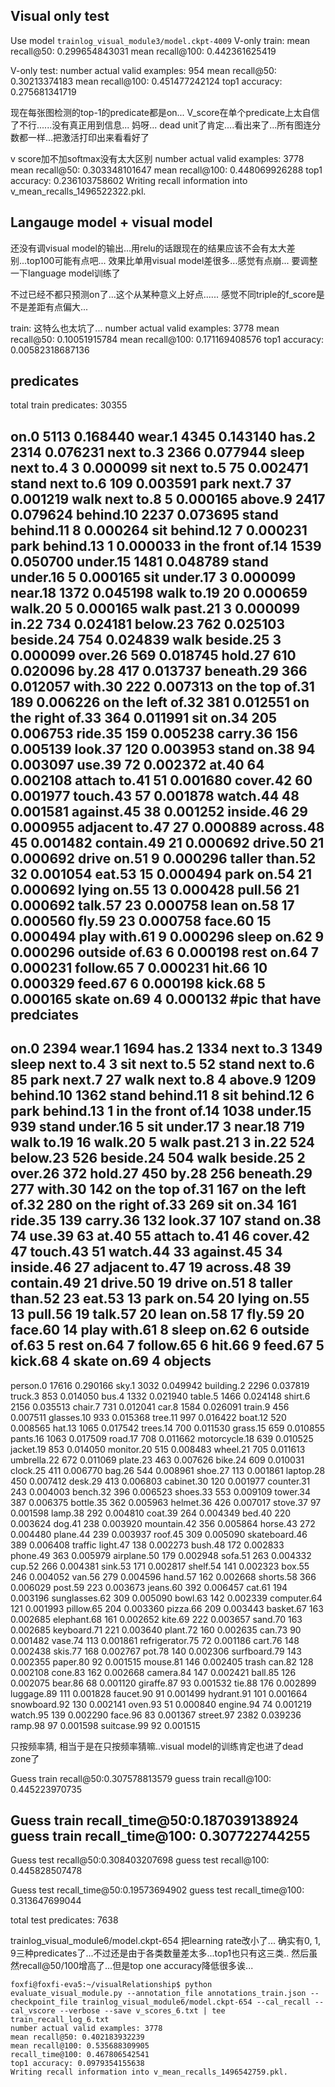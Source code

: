 Visual only test
-------
Use model `trainlog_visual_module3/model.ckpt-4009`
V-only train:
mean recall@50: 0.299654843031
mean recall@100: 0.442361625419

V-only test:
number actual valid examples: 954
mean recall@50: 0.30213374183
mean recall@100: 0.451477242124
top1 accuracy: 0.275681341719

现在每张图检测的top-1的predicate都是on...
V_score在单个predicate上太自信了不行......没有真正用到信息...
妈呀... dead unit了肯定....看出来了...所有图连分数都一样...把激活打印出来看看好了

v score加不加softmax没有太大区别
number actual valid examples: 3778
mean recall@50: 0.303348101647
mean recall@100: 0.448069926288
top1 accuracy: 0.236103758602
Writing recall information into v_mean_recalls_1496522322.pkl.

Langauge model + visual model
-------------
还没有调visual model的输出...用relu的话跟现在的结果应该不会有太大差别...top100可能有点吧...
效果比单用visual model差很多...感觉有点崩... 要调整一下language model训练了

不过已经不都只预测on了...这个从某种意义上好点......
感觉不同triple的f_score是不是差距有点偏大...

train: 这特么也太坑了...
number actual valid examples: 3778
mean recall@50: 0.10051915784
mean recall@100: 0.171169408576
top1 accuracy: 0.00582318687136


predicates
-------
total train predicates:  30355

on.0                 5113     0.168440
wear.1               4345     0.143140
has.2                2314     0.076231
next to.3            2366     0.077944
sleep next to.4      3        0.000099
sit next to.5        75       0.002471
stand next to.6      109      0.003591
park next.7          37       0.001219
walk next to.8       5        0.000165
above.9              2417     0.079624
behind.10            2237     0.073695
stand behind.11      8        0.000264
sit behind.12        7        0.000231
park behind.13       1        0.000033
in the front of.14   1539     0.050700
under.15             1481     0.048789
stand under.16       5        0.000165
sit under.17         3        0.000099
near.18              1372     0.045198
walk to.19           20       0.000659
walk.20              5        0.000165
walk past.21         3        0.000099
in.22                734      0.024181
below.23             762      0.025103
beside.24            754      0.024839
walk beside.25       3        0.000099
over.26              569      0.018745
hold.27              610      0.020096
by.28                417      0.013737
beneath.29           366      0.012057
with.30              222      0.007313
on the top of.31     189      0.006226
on the left of.32    381      0.012551
on the right of.33   364      0.011991
sit on.34            205      0.006753
ride.35              159      0.005238
carry.36             156      0.005139
look.37              120      0.003953
stand on.38          94       0.003097
use.39               72       0.002372
at.40                64       0.002108
attach to.41         51       0.001680
cover.42             60       0.001977
touch.43             57       0.001878
watch.44             48       0.001581
against.45           38       0.001252
inside.46            29       0.000955
adjacent to.47       27       0.000889
across.48            45       0.001482
contain.49           21       0.000692
drive.50             21       0.000692
drive on.51          9        0.000296
taller than.52       32       0.001054
eat.53               15       0.000494
park on.54           21       0.000692
lying on.55          13       0.000428
pull.56              21       0.000692
talk.57              23       0.000758
lean on.58           17       0.000560
fly.59               23       0.000758
face.60              15       0.000494
play with.61         9        0.000296
sleep on.62          9        0.000296
outside of.63        6        0.000198
rest on.64           7        0.000231
follow.65            7        0.000231
hit.66               10       0.000329
feed.67              6        0.000198
kick.68              5        0.000165
skate on.69          4        0.000132
#pic that have predciates
-----------
on.0                 2394
wear.1               1694
has.2                1334
next to.3            1349
sleep next to.4      3
sit next to.5        52
stand next to.6      85
park next.7          27
walk next to.8       4
above.9              1209
behind.10            1362
stand behind.11      8
sit behind.12        6
park behind.13       1
in the front of.14   1038
under.15             939
stand under.16       5
sit under.17         3
near.18              719
walk to.19           16
walk.20              5
walk past.21         3
in.22                524
below.23             526
beside.24            504
walk beside.25       2
over.26              372
hold.27              450
by.28                256
beneath.29           277
with.30              142
on the top of.31     167
on the left of.32    280
on the right of.33   269
sit on.34            161
ride.35              139
carry.36             132
look.37              107
stand on.38          74
use.39               63
at.40                55
attach to.41         46
cover.42             47
touch.43             51
watch.44             33
against.45           34
inside.46            27
adjacent to.47       19
across.48            39
contain.49           21
drive.50             19
drive on.51          8
taller than.52       23
eat.53               13
park on.54           20
lying on.55          13
pull.56              19
talk.57              20
lean on.58           17
fly.59               20
face.60              14
play with.61         8
sleep on.62          6
outside of.63        5
rest on.64           7
follow.65            6
hit.66               9
feed.67              5
kick.68              4
skate on.69          4
objects
-------
person.0             17616    0.290166
sky.1                3032     0.049942
building.2           2296     0.037819
truck.3              853      0.014050
bus.4                1332     0.021940
table.5              1466     0.024148
shirt.6              2156     0.035513
chair.7              731      0.012041
car.8                1584     0.026091
train.9              456      0.007511
glasses.10           933      0.015368
tree.11              997      0.016422
boat.12              520      0.008565
hat.13               1065     0.017542
trees.14             700      0.011530
grass.15             659      0.010855
pants.16             1063     0.017509
road.17              708      0.011662
motorcycle.18        639      0.010525
jacket.19            853      0.014050
monitor.20           515      0.008483
wheel.21             705      0.011613
umbrella.22          672      0.011069
plate.23             463      0.007626
bike.24              609      0.010031
clock.25             411      0.006770
bag.26               544      0.008961
shoe.27              113      0.001861
laptop.28            450      0.007412
desk.29              413      0.006803
cabinet.30           120      0.001977
counter.31           243      0.004003
bench.32             396      0.006523
shoes.33             553      0.009109
tower.34             387      0.006375
bottle.35            362      0.005963
helmet.36            426      0.007017
stove.37             97       0.001598
lamp.38              292      0.004810
coat.39              264      0.004349
bed.40               220      0.003624
dog.41               238      0.003920
mountain.42          356      0.005864
horse.43             272      0.004480
plane.44             239      0.003937
roof.45              309      0.005090
skateboard.46        389      0.006408
traffic light.47     138      0.002273
bush.48              172      0.002833
phone.49             363      0.005979
airplane.50          179      0.002948
sofa.51              263      0.004332
cup.52               266      0.004381
sink.53              171      0.002817
shelf.54             141      0.002323
box.55               246      0.004052
van.56               279      0.004596
hand.57              162      0.002668
shorts.58            366      0.006029
post.59              223      0.003673
jeans.60             392      0.006457
cat.61               194      0.003196
sunglasses.62        309      0.005090
bowl.63              142      0.002339
computer.64          121      0.001993
pillow.65            204      0.003360
pizza.66             209      0.003443
basket.67            163      0.002685
elephant.68          161      0.002652
kite.69              222      0.003657
sand.70              163      0.002685
keyboard.71          221      0.003640
plant.72             160      0.002635
can.73               90       0.001482
vase.74              113      0.001861
refrigerator.75      72       0.001186
cart.76              148      0.002438
skis.77              168      0.002767
pot.78               140      0.002306
surfboard.79         143      0.002355
paper.80             92       0.001515
mouse.81             146      0.002405
trash can.82         128      0.002108
cone.83              162      0.002668
camera.84            147      0.002421
ball.85              126      0.002075
bear.86              68       0.001120
giraffe.87           93       0.001532
tie.88               176      0.002899
luggage.89           111      0.001828
faucet.90            91       0.001499
hydrant.91           101      0.001664
snowboard.92         130      0.002141
oven.93              51       0.000840
engine.94            74       0.001219
watch.95             139      0.002290
face.96              83       0.001367
street.97            2382     0.039236
ramp.98              97       0.001598
suitcase.99          92       0.001515


只按频率猜, 相当于是在只按频率猜嘛..visual model的训练肯定也进了dead zone了

Guess train recall@50:0.307578813579
guess train recall@100: 0.445223970735

Guess train recall_time@50:0.187039138924
guess train recall_time@100: 0.307722744255
----

Guess test recall@50:0.308403207698
guess test recall@100: 0.445828507478

Guess test recall_time@50:0.19573694902
guess test recall_time@100: 0.313647699044

total test predicates:  7638


trainlog_visual_module6/model.ckpt-654 把learning rate改小了... 确实有0, 1, 9三种predicates了...不过还是由于各类数量差太多...top1也只有这三类.. 然后虽然recall@50/100增高了...但是top one accuracy降低很多诶...

```
foxfi@foxfi-eva5:~/visualRelationship$ python evaluate_visual_module.py --annotation_file annotations_train.json --checkpoint_file trainlog_visual_module6/model.ckpt-654 --cal_recall --cal_vscore --verbose --save v_scores_6.txt | tee train_recall_log_6.txt
number actual valid examples: 3778
mean recall@50: 0.402183932239
mean recall@100: 0.535688309905
recall_time@100: 0.467806542541
top1 accuracy: 0.0979354155638
Writing recall information into v_mean_recalls_1496542759.pkl.
```